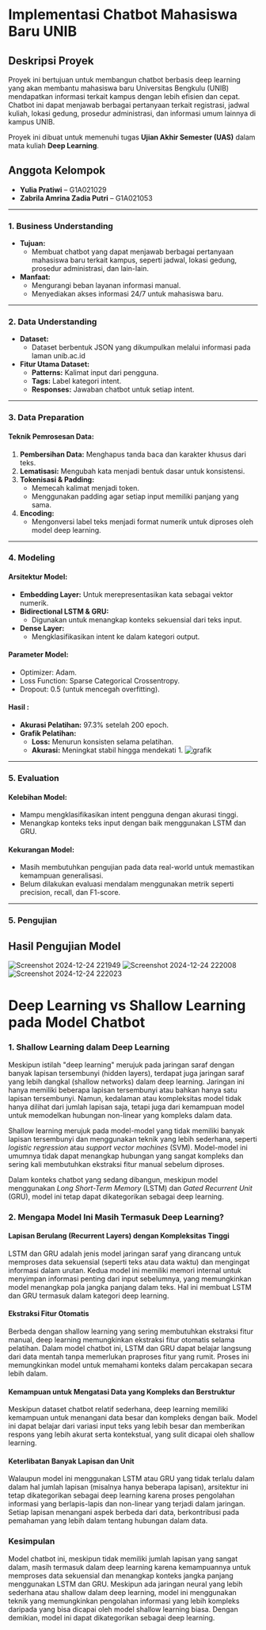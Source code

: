 # Implementasi Chatbot Mahasiswa Baru UNIB

## Deskripsi Proyek
Proyek ini bertujuan untuk membangun chatbot berbasis deep learning yang akan membantu mahasiswa baru Universitas Bengkulu (UNIB) mendapatkan informasi terkait kampus dengan lebih efisien dan cepat. Chatbot ini dapat menjawab berbagai pertanyaan terkait registrasi, jadwal kuliah, lokasi gedung, prosedur administrasi, dan informasi umum lainnya di kampus UNIB.

Proyek ini dibuat untuk memenuhi tugas **Ujian Akhir Semester (UAS)** dalam mata kuliah **Deep Learning**.

## Anggota Kelompok
- **Yulia Pratiwi** – G1A021029
- **Zabrila Amrina Zadia Putri** – G1A021053
---
### 1. **Business Understanding**
- **Tujuan:**
  - Membuat chatbot yang dapat menjawab berbagai pertanyaan mahasiswa baru terkait kampus, seperti jadwal, lokasi gedung, prosedur administrasi, dan lain-lain.
- **Manfaat:**
  - Mengurangi beban layanan informasi manual.
  - Menyediakan akses informasi 24/7 untuk mahasiswa baru.

---

### 2. **Data Understanding**
- **Dataset:**
  - Dataset berbentuk JSON yang dikumpulkan melalui informasi pada laman unib.ac.id
- **Fitur Utama Dataset:**
  - **Patterns:** Kalimat input dari pengguna.
  - **Tags:** Label kategori intent.
  - **Responses:** Jawaban chatbot untuk setiap intent.

---

### 3. **Data Preparation**

#### **Teknik Pemrosesan Data:**
1. **Pembersihan Data:** Menghapus tanda baca dan karakter khusus dari teks.
2. **Lematisasi:** Mengubah kata menjadi bentuk dasar untuk konsistensi.
3. **Tokenisasi & Padding:**
   - Memecah kalimat menjadi token.
   - Menggunakan padding agar setiap input memiliki panjang yang sama.
4. **Encoding:**
   - Mengonversi label teks menjadi format numerik untuk diproses oleh model deep learning.

---

### 4. **Modeling**

#### **Arsitektur Model:**
- **Embedding Layer:** Untuk merepresentasikan kata sebagai vektor numerik.
- **Bidirectional LSTM & GRU:**
  - Digunakan untuk menangkap konteks sekuensial dari teks input.
- **Dense Layer:**
  - Mengklasifikasikan intent ke dalam kategori output.

#### **Parameter Model:**
- Optimizer: Adam.
- Loss Function: Sparse Categorical Crossentropy.
- Dropout: 0.5 (untuk mencegah overfitting).

#### **Hasil :**
- **Akurasi Pelatihan:** 97.3% setelah 200 epoch.
- **Grafik Pelatihan:**
  - **Loss:** Menurun konsisten selama pelatihan.
  - **Akurasi:** Meningkat stabil hingga mendekati 1.
![grafik](https://github.com/user-attachments/assets/cec2aa36-860a-425c-b320-e89090a66dcd)
---

### 5. **Evaluation**

#### **Kelebihan Model:**
- Mampu mengklasifikasikan intent pengguna dengan akurasi tinggi.
- Menangkap konteks teks input dengan baik menggunakan LSTM dan GRU.

#### **Kekurangan Model:**
- Masih membutuhkan pengujian pada data real-world untuk memastikan kemampuan generalisasi.
- Belum dilakukan evaluasi mendalam menggunakan metrik seperti precision, recall, dan F1-score.

---
### 5. **Pengujian**

## Hasil Pengujian Model
![Screenshot 2024-12-24 221949](https://github.com/user-attachments/assets/846072f1-3ee7-4005-927a-07c8b98ae07d)
![Screenshot 2024-12-24 222008](https://github.com/user-attachments/assets/7a84d672-e069-4f85-b0cb-35d6a3cf66bc)
![Screenshot 2024-12-24 222023](https://github.com/user-attachments/assets/15e4b3cd-d3b5-44e3-8e01-f21bd4ac27d4)

# Deep Learning vs Shallow Learning pada Model Chatbot

### 1. Shallow Learning dalam Deep Learning
Meskipun istilah "deep learning" merujuk pada jaringan saraf dengan banyak lapisan tersembunyi (hidden layers), terdapat juga jaringan saraf yang lebih dangkal (shallow networks) dalam deep learning. Jaringan ini hanya memiliki beberapa lapisan tersembunyi atau bahkan hanya satu lapisan tersembunyi. Namun, kedalaman atau kompleksitas model tidak hanya dilihat dari jumlah lapisan saja, tetapi juga dari kemampuan model untuk memodelkan hubungan non-linear yang kompleks dalam data.

Shallow learning merujuk pada model-model yang tidak memiliki banyak lapisan tersembunyi dan menggunakan teknik yang lebih sederhana, seperti *logistic regression* atau *support vector machines* (SVM). Model-model ini umumnya tidak dapat menangkap hubungan yang sangat kompleks dan sering kali membutuhkan ekstraksi fitur manual sebelum diproses.

Dalam konteks chatbot yang sedang dibangun, meskipun model menggunakan *Long Short-Term Memory* (LSTM) dan *Gated Recurrent Unit* (GRU), model ini tetap dapat dikategorikan sebagai deep learning.

### 2. Mengapa Model Ini Masih Termasuk Deep Learning?
#### Lapisan Berulang (Recurrent Layers) dengan Kompleksitas Tinggi
LSTM dan GRU adalah jenis model jaringan saraf yang dirancang untuk memproses data sekuensial (seperti teks atau data waktu) dan mengingat informasi dalam urutan. Kedua model ini memiliki memori internal untuk menyimpan informasi penting dari input sebelumnya, yang memungkinkan model menangkap pola jangka panjang dalam teks. Hal ini membuat LSTM dan GRU termasuk dalam kategori deep learning.

#### Ekstraksi Fitur Otomatis
Berbeda dengan shallow learning yang sering membutuhkan ekstraksi fitur manual, deep learning memungkinkan ekstraksi fitur otomatis selama pelatihan. Dalam model chatbot ini, LSTM dan GRU dapat belajar langsung dari data mentah tanpa memerlukan praproses fitur yang rumit. Proses ini memungkinkan model untuk memahami konteks dalam percakapan secara lebih dalam.

#### Kemampuan untuk Mengatasi Data yang Kompleks dan Berstruktur
Meskipun dataset chatbot relatif sederhana, deep learning memiliki kemampuan untuk menangani data besar dan kompleks dengan baik. Model ini dapat belajar dari variasi input teks yang lebih besar dan memberikan respons yang lebih akurat serta kontekstual, yang sulit dicapai oleh shallow learning.

#### Keterlibatan Banyak Lapisan dan Unit
Walaupun model ini menggunakan LSTM atau GRU yang tidak terlalu dalam dalam hal jumlah lapisan (misalnya hanya beberapa lapisan), arsitektur ini tetap dikategorikan sebagai deep learning karena proses pengolahan informasi yang berlapis-lapis dan non-linear yang terjadi dalam jaringan. Setiap lapisan menangani aspek berbeda dari data, berkontribusi pada pemahaman yang lebih dalam tentang hubungan dalam data.

### Kesimpulan
Model chatbot ini, meskipun tidak memiliki jumlah lapisan yang sangat dalam, masih termasuk dalam deep learning karena kemampuannya untuk memproses data sekuensial dan menangkap konteks jangka panjang menggunakan LSTM dan GRU. Meskipun ada jaringan neural yang lebih sederhana atau shallow dalam deep learning, model ini menggunakan teknik yang memungkinkan pengolahan informasi yang lebih kompleks daripada yang bisa dicapai oleh model shallow learning biasa. Dengan demikian, model ini dapat dikategorikan sebagai deep learning.

